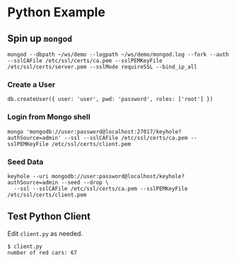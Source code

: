 # Python Example

## Spin up `mongod`
```
mongod --dbpath ~/ws/demo --logpath ~/ws/demo/mongod.log --fork --auth --sslCAFile /etc/ssl/certs/ca.pem --sslPEMKeyFile /etc/ssl/certs/server.pem --sslMode requireSSL --bind_ip_all
```

### Create a User
```
db.createUser({ user: 'user', pwd: 'password', roles: ['root'] })
```

### Login from Mongo shell
```
mongo 'mongodb://user:password@localhost:27017/keyhole?authSource=admin' --ssl --sslCAFile /etc/ssl/certs/ca.pem --sslPEMKeyFile /etc/ssl/certs/client.pem
```

### Seed Data
```
keyhole --uri mongodb://user:password@localhost/keyhole?authSource=admin --seed --drop \
  --ssl --sslCAFile /etc/ssl/certs/ca.pem --sslPEMKeyFile /etc/ssl/certs/client.pem
```

## Test Python Client
Edit `client.py` as needed.

```
$ client.py
number of red cars: 67
```
